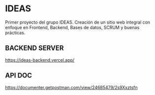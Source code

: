 # IDEAS
 Primer proyecto del grupo IDEAS. Creación de un sitio web integral con enfoque en Frontend, Backend, Bases de datos, SCRUM y buenas prácticas.

 ## BACKEND SERVER
 https://ideas-backend.vercel.app/

 ## API DOC
 https://documenter.getpostman.com/view/24685479/2s9Xxztsfn

